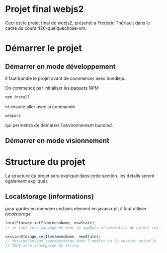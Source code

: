 # Projet final webjs2

Ceci est le projet final de webjs2, présenté a Frédéric Thériault dans le cadre du cours 420-quelquechose-vm.

# Démarrer le projet

## Démarrer en mode développement

Il faut bundle le projet avant de commencer avec bundlejs.


On commence par initialiser les paquets NPM
```bash
npm install
```
et ensuite aller avec la commande
```bash
webpack
```
qui permettra de démarrer l`environnement bundled.
## Démarrer en mode visionnement

# Structure du projet

La structure du projet sera expliqué dans cette section. les détails seront également expliqués

## Localstorage (informations)

pour garder en memoire certains element en javascript, il faut utiliser *localstorage*
```js
localStorage.setItem(menuName, newState);
// le tout sera sauvegarde dans le appData et permettra de garder ces infos a la prochaine refresh
```
```js
sessionStorage.setItem(menuName, newState);
// sessionStorage sauvegarderas dans l'onglet ou la session actuelle
// TOUT sera sauvegarde en string
```